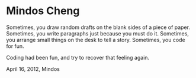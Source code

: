 # Mindos Cheng

Sometimes, you draw random drafts on the blank sides of a piece of paper.
Sometimes, you write paragraphs just because you must do it.
Sometimes, you arrange small things on the desk to tell a story.
Sometimes, you code for fun.

Coding had been fun, and try to recover that feeling again.


April 16, 2012, Mindos


